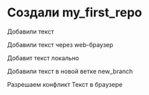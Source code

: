 ﻿# Создали my_first_repo

Добавили текст

Добавили текст через web-браузер

Добавит текст локально

Добавили текст в новой ветке new_branch

Разрешаем конфликт Текст в браузере
